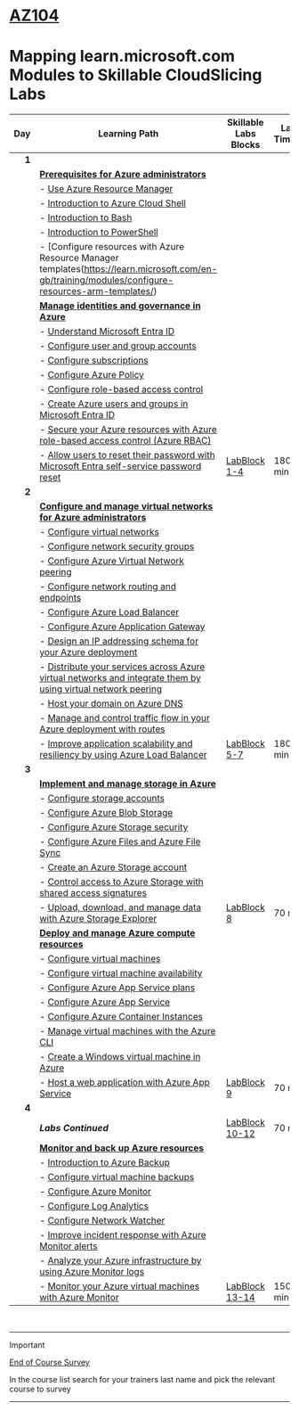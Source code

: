 # [AZ104](https://learn.microsoft.com/en-gb/training/courses/az-104t00?WT.mc_id=ilt_partner_webpage_wwl&ocid=509519#study-guide)
# Mapping learn.microsoft.com Modules to Skillable CloudSlicing Labs



|Day|Learning Path| Skillable Labs Blocks| Lab Timing |
|---:|---|---|---|
|**1**|
||**[Prerequisites for Azure administrators](https://learn.microsoft.com/en-gb/training/paths/az-104-administrator-prerequisites/)** | ||
||  - [Use Azure Resource Manager](https://learn.microsoft.com/en-gb/training/modules/use-azure-resource-manager/) |||
||  - [Introduction to Azure Cloud Shell](https://learn.microsoft.com/en-gb/training/modules/intro-to-azure-cloud-shell/) |||
||  - [Introduction to Bash](https://learn.microsoft.com/en-gb/training/modules/bash-introduction/) |||
||  - [Introduction to PowerShell](https://learn.microsoft.com/en-gb/training/modules/introduction-to-powershell/) |||
||  - [Configure resources with Azure Resource Manager templates(https://learn.microsoft.com/en-gb/training/modules/configure-resources-arm-templates/) |||
||**[Manage identities and governance in Azure](https://learn.microsoft.com/en-gb/training/paths/az-104-manage-identities-governance/)** | ||
||  - [Understand Microsoft Entra ID](https://learn.microsoft.com/en-gb/training/modules/understand-azure-active-directory/) |||
||  - [Configure user and group accounts](https://learn.microsoft.com/en-gb/training/modules/configure-user-group-accounts/) |||
||  - [Configure subscriptions](https://learn.microsoft.com/en-gb/training/modules/configure-subscriptions/) |||
||  - [Configure Azure Policy](https://learn.microsoft.com/en-gb/training/modules/configure-azure-policy/) |||
||  - [Configure role-based access control](https://learn.microsoft.com/en-gb/training/modules/configure-role-based-access-control/) |||
||  - [Create Azure users and groups in Microsoft Entra ID](https://learn.microsoft.com/en-gb/training/modules/create-users-and-groups-in-azure-active-directory/) |||
||  - [Secure your Azure resources with Azure role-based access control (Azure RBAC)](https://learn.microsoft.com/en-gb/training/modules/secure-azure-resources-with-rbac/) |||
||  - [Allow users to reset their password with Microsoft Entra self-service password reset](https://learn.microsoft.com/en-gb/training/modules/allow-users-reset-their-password/) |[LabBlock 1-4](https://lumify.learnondemand.net/)|180 min|
|**2**|
||**[Configure and manage virtual networks for Azure administrators](https://learn.microsoft.com/en-gb/training/paths/az-104-manage-virtual-networks/)** | ||
||  - [Configure virtual networks](https://learn.microsoft.com/en-gb/training/modules/configure-virtual-networks/) |||
||  - [Configure network security groups](https://learn.microsoft.com/en-gb/training/modules/configure-network-security-groups/) |||
||  - [Configure Azure Virtual Network peering](https://learn.microsoft.com/en-gb/training/modules/configure-vnet-peering/) |||
||  - [Configure network routing and endpoints](https://learn.microsoft.com/en-gb/training/modules/configure-network-routing-endpoints/) |||
||  - [Configure Azure Load Balancer](https://learn.microsoft.com/en-gb/training/modules/configure-azure-load-balancer/) |||
||  - [Configure Azure Application Gateway](https://learn.microsoft.com/en-gb/training/modules/configure-azure-application-gateway/) |||
||  - [Design an IP addressing schema for your Azure deployment](https://learn.microsoft.com/en-gb/training/modules/design-ip-addressing-for-azure/) |||
||  - [Distribute your services across Azure virtual networks and integrate them by using virtual network peering](https://learn.microsoft.com/en-gb/training/modules/integrate-vnets-with-vnet-peering/) |||
||  - [Host your domain on Azure DNS](https://learn.microsoft.com/en-gb/training/modules/host-domain-azure-dns/) |||
||  - [Manage and control traffic flow in your Azure deployment with routes](https://learn.microsoft.com/en-gb/training/modules/control-network-traffic-flow-with-routes/) |||
||  - [Improve application scalability and resiliency by using Azure Load Balancer](https://learn.microsoft.com/en-gb/training/modules/improve-app-scalability-resiliency-with-load-balancer/) |[LabBlock 5-7](https://lumify.learnondemand.net/)|180 min|
|**3**|
||**[Implement and manage storage in Azure](https://learn.microsoft.com/en-gb/training/paths/az-104-manage-storage/)** | ||
||  - [Configure storage accounts](https://learn.microsoft.com/en-gb/training/modules/configure-storage-accounts/) |||
||  - [Configure Azure Blob Storage](https://learn.microsoft.com/en-gb/training/modules/configure-blob-storage/) |||
||  - [Configure Azure Storage security](https://learn.microsoft.com/en-gb/training/modules/configure-storage-security/) |||
||  - [Configure Azure Files and Azure File Sync](https://learn.microsoft.com/en-gb/training/modules/configure-azure-files-file-sync/) |||
||  - [Create an Azure Storage account](https://learn.microsoft.com/en-gb/training/modules/create-azure-storage-account/) |||
||  - [Control access to Azure Storage with shared access signatures](https://learn.microsoft.com/en-gb/training/modules/control-access-to-azure-storage-with-sas/) |||
||  - [Upload, download, and manage data with Azure Storage Explorer](https://learn.microsoft.com/en-gb/training/modules/upload-download-and-manage-data-with-azure-storage-explorer/) |[LabBlock 8](https://lumify.learnondemand.net/)|70 min|
||**[Deploy and manage Azure compute resources](https://learn.microsoft.com/en-gb/training/paths/az-104-manage-compute-resources/)** | ||
||  - [Configure virtual machines](https://learn.microsoft.com/en-gb/training/modules/configure-virtual-machines/) |||
||  - [Configure virtual machine availability](https://learn.microsoft.com/en-gb/training/modules/configure-virtual-machine-availability/) |||
||  - [Configure Azure App Service plans](https://learn.microsoft.com/en-gb/training/modules/configure-app-service-plans/) |||
||  - [Configure Azure App Service](https://learn.microsoft.com/en-gb/training/modules/configure-azure-app-services/) |||
||  - [Configure Azure Container Instances](https://learn.microsoft.com/en-gb/training/modules/configure-azure-container-instances/) |||
||  - [Manage virtual machines with the Azure CLI](https://learn.microsoft.com/en-gb/training/modules/manage-virtual-machines-with-azure-cli/) |||
||  - [Create a Windows virtual machine in Azure](https://learn.microsoft.com/en-gb/training/modules/create-windows-virtual-machine-in-azure/) |||
||  - [Host a web application with Azure App Service](https://learn.microsoft.com/en-gb/training/modules/host-a-web-app-with-azure-app-service/) |[LabBlock 9](https://lumify.learnondemand.net/)|70 min|
|**4**|
||***Labs Continued***| [LabBlock 10-12](https://lumify.learnondemand.net/)|70 min|
||**[Monitor and back up Azure resources](https://learn.microsoft.com/en-gb/training/paths/az-104-monitor-backup-resources/)** | ||
||  - [Introduction to Azure Backup](https://learn.microsoft.com/en-gb/training/modules/intro-to-azure-backup/) |||
||  - [Configure virtual machine backups](https://learn.microsoft.com/en-gb/training/modules/configure-virtual-machine-backups/) |||
||  - [Configure Azure Monitor](https://learn.microsoft.com/en-gb/training/modules/configure-azure-monitor/) |||
||  - [Configure Log Analytics](https://learn.microsoft.com/en-gb/training/modules/configure-log-analytics/) |||
||  - [Configure Network Watcher](https://learn.microsoft.com/en-gb/training/modules/configure-network-watcher/) |||
||  - [Improve incident response with Azure Monitor alerts](https://learn.microsoft.com/en-gb/training/modules/incident-response-with-alerting-on-azure/) |||
||  - [Analyze your Azure infrastructure by using Azure Monitor logs](https://learn.microsoft.com/en-gb/training/modules/analyze-infrastructure-with-azure-monitor-logs/) |||
||  - [Monitor your Azure virtual machines with Azure Monitor](https://learn.microsoft.com/en-gb/training/modules/monitor-azure-vm-using-diagnostic-data/) |[LabBlock 13-14](https://lumify.learnondemand.net/)|150 min|
<br>

---
> [!IMPORTANT]
> [End of Course Survey](https://www.metricsthatmatter.com/dim319)
> 
> In the course list search for your trainers last name and pick the relevant course to survey

---

<br>
